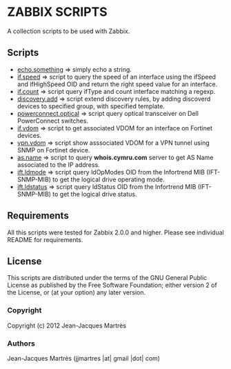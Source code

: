 ZABBIX SCRIPTS
==============

A collection scripts to be used with Zabbix.

Scripts
-------

  * [echo.something](https://github.com/jjmartres/Zabbix/tree/master/zbx-scripts/echo.something) => simply echo a string.
  * [if.speed](https://github.com/jjmartres/Zabbix/tree/master/zbx-scripts/if.speed) => script to query the speed of an interface using the ifSpeed and ifHighSpeed OID and return the right speed value for an interface.
  * [if.count](https://github.com/jjmartres/Zabbix/tree/master/zbx-scripts/if.count) => script query ifType and count interface matching a regexp.
  * [discovery.add](https://github.com/jjmartres/Zabbix/tree/master/zbx-scripts/discovery.add) => script extend discovery rules, by adding discoverd devices to specified group, with specified template.
  * [powerconnect.optical](https://github.com/jjmartres/Zabbix/tree/master/zbx-scripts/powerconnect.optical) => script query optical transceiver on Dell PowerConnect switches.
  * [if.vdom](https://github.com/jjmartres/Zabbix/tree/master/zbx-scripts/if.vdom) => script to get associated VDOM for an interface on Fortinet devices.
  * [vpn.vdom](https://github.com/jjmartres/Zabbix/tree/master/zbx-scripts/vpn.vdom) => script show asssociated VDOM for a VPN tunnel using SNMP on Fortinet device.
  * [as.name](https://github.com/jjmartres/Zabbix/tree/master/zbx-scripts/as.name) => script to query **whois.cymru.com** server to get AS Name associated to the IP address.
  * [ift.ldmode](https://github.com/jjmartres/Zabbix/tree/master/zbx-scripts/lft.ldmode) => script query ldOpModes OID from the Infortrend MIB (IFT-SNMP-MIB) to get the logical drive operating mode.
  * [ift.ldstatus](https://github.com/jjmartres/Zabbix/tree/master/zbx-scripts/lft.ldstatus) => script query ldStatus OID from the Infortrend MIB (IFT-SNMP-MIB) to get the logical drive status.

Requirements
------------

All this scripts were tested for Zabbix 2.0.0 and higher. Please see individual README for requirements.

License
-------

This scripts are distributed under the terms of the GNU General Public License as published by the Free Software Foundation; either version 2 of the License, or (at your option) any later version.

### Copyright

  Copyright (c) 2012 Jean-Jacques Martrès

### Authors
  
  Jean-Jacques Martrès
  (jjmartres |at| gmail |dot| com)
